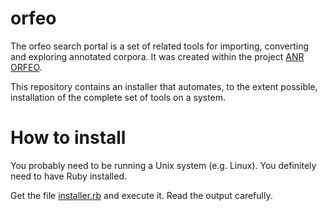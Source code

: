 # orfeo

The orfeo search portal is a set of related tools for importing,
converting and exploring annotated corpora. It was created within the
project [ANR ORFEO](http://www.projet-orfeo.fr/).

This repository contains an installer that automates, to the extent
possible, installation of the complete set of tools on a system.

# How to install

You probably need to be running a Unix system (e.g. Linux). You
definitely need to have Ruby installed.

Get the file [installer.rb](installer.rb) and execute it. Read the
output carefully.
